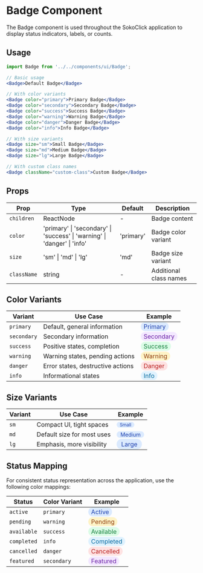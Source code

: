 # Badge Component

The Badge component is used throughout the SokoClick application to display status indicators, labels, or counts.

## Usage

```jsx
import Badge from '../../components/ui/Badge';

// Basic usage
<Badge>Default Badge</Badge>

// With color variants
<Badge color="primary">Primary Badge</Badge>
<Badge color="secondary">Secondary Badge</Badge>
<Badge color="success">Success Badge</Badge>
<Badge color="warning">Warning Badge</Badge>
<Badge color="danger">Danger Badge</Badge>
<Badge color="info">Info Badge</Badge>

// With size variants
<Badge size="sm">Small Badge</Badge>
<Badge size="md">Medium Badge</Badge>
<Badge size="lg">Large Badge</Badge>

// With custom class names
<Badge className="custom-class">Custom Badge</Badge>
```

## Props

| Prop | Type | Default | Description |
|------|------|---------|-------------|
| `children` | ReactNode | - | Badge content |
| `color` | 'primary' \| 'secondary' \| 'success' \| 'warning' \| 'danger' \| 'info' | 'primary' | Badge color variant |
| `size` | 'sm' \| 'md' \| 'lg' | 'md' | Badge size variant |
| `className` | string | - | Additional class names |

## Color Variants

| Variant | Use Case | Example |
|---------|----------|---------|
| `primary` | Default, general information | <span style="background-color: #dbeafe; color: #1e40af; padding: 2px 8px; border-radius: 9999px;">Primary</span> |
| `secondary` | Secondary information | <span style="background-color: #f3e8ff; color: #6b21a8; padding: 2px 8px; border-radius: 9999px;">Secondary</span> |
| `success` | Positive states, completion | <span style="background-color: #dcfce7; color: #15803d; padding: 2px 8px; border-radius: 9999px;">Success</span> |
| `warning` | Warning states, pending actions | <span style="background-color: #fef3c7; color: #92400e; padding: 2px 8px; border-radius: 9999px;">Warning</span> |
| `danger` | Error states, destructive actions | <span style="background-color: #fee2e2; color: #b91c1c; padding: 2px 8px; border-radius: 9999px;">Danger</span> |
| `info` | Informational states | <span style="background-color: #e0f2fe; color: #0369a1; padding: 2px 8px; border-radius: 9999px;">Info</span> |

## Size Variants

| Variant | Use Case | Example |
|---------|----------|---------|
| `sm` | Compact UI, tight spaces | <span style="font-size: 0.75rem; background-color: #dbeafe; color: #1e40af; padding: 0px 8px; border-radius: 9999px;">Small</span> |
| `md` | Default size for most uses | <span style="font-size: 0.875rem; background-color: #dbeafe; color: #1e40af; padding: 0px 10px; border-radius: 9999px;">Medium</span> |
| `lg` | Emphasis, more visibility | <span style="font-size: 1rem; background-color: #dbeafe; color: #1e40af; padding: 4px 12px; border-radius: 9999px;">Large</span> |

## Status Mapping

For consistent status representation across the application, use the following color mappings:

| Status | Color Variant | Example |
|--------|---------------|---------|
| `active` | `primary` | <span style="background-color: #dbeafe; color: #1e40af; padding: 2px 8px; border-radius: 9999px;">Active</span> |
| `pending` | `warning` | <span style="background-color: #fef3c7; color: #92400e; padding: 2px 8px; border-radius: 9999px;">Pending</span> |
| `available` | `success` | <span style="background-color: #dcfce7; color: #15803d; padding: 2px 8px; border-radius: 9999px;">Available</span> |
| `completed` | `info` | <span style="background-color: #e0f2fe; color: #0369a1; padding: 2px 8px; border-radius: 9999px;">Completed</span> |
| `cancelled` | `danger` | <span style="background-color: #fee2e2; color: #b91c1c; padding: 2px 8px; border-radius: 9999px;">Cancelled</span> |
| `featured` | `secondary` | <span style="background-color: #f3e8ff; color: #6b21a8; padding: 2px 8px; border-radius: 9999px;">Featured</span> | 